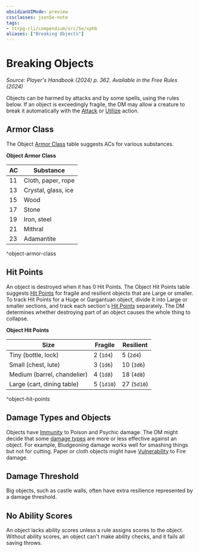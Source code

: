 ```yaml
---
obsidianUIMode: preview
cssclasses: json5e-note
tags:
- ttrpg-cli/compendium/src/5e/xphb
aliases: ["Breaking Objects"]
---
```

# Breaking Objects
*Source: Player's Handbook (2024) p. 362. Available in the Free Rules (2024)* 

Objects can be harmed by attacks and by some spells, using the rules below. If an object is exceedingly fragile, the DM may allow a creature to break it automatically with the [Attack](Misc%20Files/CLI/rules/actions.md#Attack) or [Utilize](Misc%20Files/CLI/rules/actions.md#Utilize) action.

## Armor Class

The Object [Armor Class](Misc%20Files/CLI/rules/variant-rules/armor-class-xphb.md) table suggests ACs for various substances.

**Object Armor Class**

| AC | Substance |
|----|-----------|
| 11 | Cloth, paper, rope |
| 13 | Crystal, glass, ice |
| 15 | Wood |
| 17 | Stone |
| 19 | Iron, steel |
| 21 | Mithral |
| 23 | Adamantite |
^object-armor-class

## Hit Points

An object is destroyed when it has 0 Hit Points. The Object Hit Points table suggests [Hit Points](Misc%20Files/CLI/rules/variant-rules/hit-points-xphb.md) for fragile and resilient objects that are Large or smaller. To track Hit Points for a Huge or Gargantuan object, divide it into Large or smaller sections, and track each section's [Hit Points](Misc%20Files/CLI/rules/variant-rules/hit-points-xphb.md) separately. The DM determines whether destroying part of an object causes the whole thing to collapse.

**Object Hit Points**

| Size | Fragile | Resilient |
|------|---------|-----------|
| Tiny (bottle, lock) | 2 (`1d4`) | 5 (`2d4`) |
| Small (chest, lute) | 3 (`1d6`) | 10 (`3d6`) |
| Medium (barrel, chandelier) | 4 (`1d8`) | 18 (`4d8`) |
| Large (cart, dining table) | 5 (`1d10`) | 27 (`5d10`) |
^object-hit-points

## Damage Types and Objects

Objects have [Immunity](Misc%20Files/CLI/rules/variant-rules/immunity-xphb.md) to Poison and Psychic damage. The DM might decide that some [damage types](Misc%20Files/CLI/rules/variant-rules/damage-types-xphb.md) are more or less effective against an object. For example, Bludgeoning damage works well for smashing things but not for cutting. Paper or cloth objects might have [Vulnerability](Misc%20Files/CLI/rules/variant-rules/vulnerability-xphb.md) to Fire damage.

## Damage Threshold

Big objects, such as castle walls, often have extra resilience represented by a damage threshold.

## No Ability Scores

An object lacks ability scores unless a rule assigns scores to the object. Without ability scores, an object can't make ability checks, and it fails all saving throws.